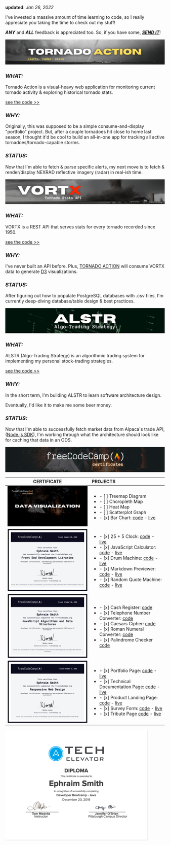 **updated**: _Jan 26, 2022_

I've invested a massive amount of time learning to code, so I really appreciate you taking the time to check out my stuff!

**_ANY_** and **_ALL_** feedback is appreciated too. So, if you have some, **_[SEND IT](mailto:feedback@ephraimsmith.dev)_**!

![tornado action repo graphic](./readme/tornado-action.png)

### **_WHAT:_**

Tornado Action is a visual-heavy web application for monitoring current tornado activity & exploring historical tornado stats.

[see the code >>](https://github.com/ephraimsmithdev/tornado-action)

### **_WHY:_**

Originally, this was supposed to be a simple consume-and-display "portfolio" project. But, after a couple tornadoes hit close to home last season, I thought it'd be cool to build an all-in-one app for tracking all active tornadoes/tornado-capable storms.

### **_STATUS:_**

Now that I'm able to fetch & parse specific alerts, my next move is to fetch & render/display NEXRAD reflective imagery (radar) in real-ish time.

![vortx api repo graphic](./readme/vortx.png)

### **_WHAT:_**

VORTX is a REST API that serves stats for every tornado recorded since 1950.

[see the code >>](https://github.com/ephraimsmithdev/vortx)

### **_WHY:_**

I've never built an API before. Plus, [TORNADO ACTION](https://github.com/ephraimsmithdev/tornado-action) will consume VORTX data to generate [D3](d3js.org/) visualizations.

### **_STATUS:_**

After figuring out how to populate PostgreSQL databases with .csv files, I'm currently deep-diving database/table design & best practices.

![alstr algo-trading platform graphic](./readme/alstr.png)

### **_WHAT:_**

ALSTR (Algo-Trading Strategy) is an algorithmic trading system for implementing my personal stock-trading strategies.

[see the code >>](https://github.com/ephraimsmithdev/alstr)

### **_WHY:_**

In the short term, I'm building ALSTR to learn software architecture design.

Eventually, I'd like it to make me some beer money.

### **_STATUS:_**

Now that I'm able to successfully fetch market data from Alpaca's trade API, ([Node.js SDK](https://github.com/alpacahq/alpaca-trade-api-js)), I'm working through what the architecture should look like for caching that data in an ODS.

![freeCodeCamp certifications section](./readme/fcc_certs.png)

|                   CERTIFICATE                   | PROJECTS                                                                                                                                                                                                                                                                                                                                                                                                                                                                                                                                                                                                                                                                                                                                                                                                             |
| :---------------------------------------------: | :------------------------------------------------------------------------------------------------------------------------------------------------------------------------------------------------------------------------------------------------------------------------------------------------------------------------------------------------------------------------------------------------------------------------------------------------------------------------------------------------------------------------------------------------------------------------------------------------------------------------------------------------------------------------------------------------------------------------------------------------------------------------------------------------------------------- |
|  <img src='./readme/fcc_dv.png' width='450'/>   | <ul><li>- [ ] Treemap Diagram</li><li>- [ ] Choropleth Map</li><li>- [ ] Heat Map</li><li>- [ ] Scatterplot Graph</li><li>- [x] Bar Chart: [code](https://github.com/ephraimsmithdev/bar-chart) - [live](https://ephraimsmithdev.github.io/bar-chart)</li></ul>                                                                                                                                                                                                                                                                                                                                                                                                                                                                                                                                                      |
| <img src='./readme/cert_fedl.png' width='450'/> | <ul><li>- [x] 25 + 5 Clock: [code](https://github.com/ephraimsmithdev/pomodoro) - [live](https://ephraimsmithdev.github.io/pomodoro)</li><li>- [x] JavaScript Calculator: [code](https://github.com/ephraimsmithdev/javascript-calculator) - [live](https://ephraimsmithdev.github.io/javascript-calculator)</li><li>- [x] Drum Machine: [code](https://github.com/ephraimsmithdev/drum-machine) - [live](https://ephraimsmithdev.github.io/drum-machine)</li><li>- [x] Markdown Previewer: [code](https://github.com/ephraimsmithdev/markdown-previewer) - [live](https://ephraimsmithdev.github.io/markdown-previewer)</li><li>- [x] Random Quote Machine: [code](https://github.com/ephraimsmithdev/random-quote-machine) - [live](https://ephraimsmithdev.github.io/random-quote-machine)</li></ul>              |
|  <img src='./readme/cert_js.png' width='450'/>  | <ul><li>- [x] Cash Register: [code](https://github.com/ephraimsmithdev/cash-register)</li><li>- [x] Telephone Number Converter: [code](https://github.com/ephraimsmithdev/telephone-number-converter)</li><li>- [x] Caesars Cipher: [code](https://github.com/ephraimsmithdev/caesars-cipher)</li><li>- [x] Roman Numeral Converter: [code](https://github.com/ephraimsmithdev/roman-numeral-converter)</li><li>- [x] Palindrome Checker [code](https://github.com/ephraimsmithdev/palindrome-checker)</li></ul>                                                                                                                                                                                                                                                                                                     |
| <img src='./readme/cert_rwd.png' width='450'/>  | <ul><li>- [x] Portfolio Page: [code](https://github.com/ephraimsmithdev/portfolio-page) - [live](https://ephraimsmithdev.github.io/portfolio-page)</li><li>- [x] Technical Documentation Page: [code](https://github.com/ephraimsmithdev/technical-documentation-page) - [live](https://ephraimsmithdev.github.io/technical-documentation-page)</li><li>- [x] Product Landing Page: [code](https://github.com/ephraimsmithdev/product-landing-page) - [live](https://ephraimsmithdev.github.io/product-landing-page)</li><li>- [x] Survey Form: [code](https://github.com/ephraimsmithdev/survey-form) - [live](https://ephraimsmithdev.github.io/survey-form)</li><li>- [x] Tribute Page [code](https://github.com/ephraimsmithdev/tribute-page) - [live](https://ephraimsmithdev.github.io/tribute-page)</li></ul> |

<img src='./readme/tech_elevator.png' width='450'/>
